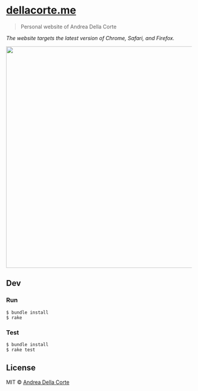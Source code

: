 # [dellacorte.me](https://dellacorte.me)

> Personal website of Andrea Della Corte

*The website targets the latest version of Chrome, Safari, and Firefox.*

<a href="https://dellacorte.me">
	<img src="https://www.dellacorte.me/static/imgs/screenshot.jpg" width="600">
</a>

## Dev

### Run

```
$ bundle install
$ rake
```

### Test

```
$ bundle install
$ rake test
```

## License

MIT © [Andrea Della Corte](https://dellacorte.me)